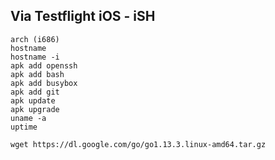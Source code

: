 ## Via Testflight iOS - iSH

```
arch (i686)
hostname
hostname -i
apk add openssh
apk add bash
apk add busybox
apk add git
apk update
apk upgrade
uname -a
uptime

wget https://dl.google.com/go/go1.13.3.linux-amd64.tar.gz

``` 
